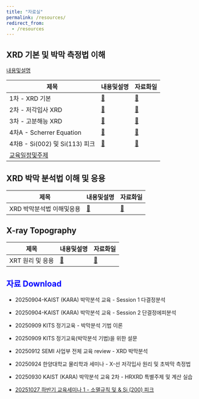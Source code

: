 ```yaml
---
title: "자료실"
permalink: /resources/
redirect_from:
  - /resources
---
```


## XRD 기본 및 박막 측정법 이해

[내용및설명](/resources/basic/info/)

| 제목          | 내용및설명   | 자료화일                                               |
| --------        | ------ | ------------------------------------------------------------ |
| 1차 - XRD 기본      | [:page_facing_up:](/resources/basic/1_XRD_basic_info/)   | [:paperclip:](/resources/basic/1_XRD_basic/)                          |
| 2차 - 저각입사 XRD    | [:page_facing_up:](/resources/basic/2_XRD_low_angle_info/)   | [:paperclip:](/resources/basic/2_XRD_low_angle/)                          |
| 3차 - 고분해능 XRD     | [:page_facing_up:](/resources/basic/3_high_res_XRD_info/)   | [:paperclip:](/resources/basic/3_high_res_XRD/)                          |
| 4차A - Scherrer Equation     | [:page_facing_up:](/resources/basic/4_A-Scherrer_info/)   | [:paperclip:](/resources/basic/4_A-Scherrer/)                          |
| 4차B - Si(002) 및 Si(113) 피크     | [:page_facing_up:](/resources/basic/4_B-Si_002___113__peak_info/)   | [:paperclip:](/resources/basic/4_B-Si_002___113__peak/)                          |
| [교육일정및주제](/resources/basic/schedule_and_topics/)     |    |  |

## XRD 박막 분석법 이해 및 응용

| 제목          | 내용및설명   | 자료화일                                               |
| --------        | ------ | ------------------------------------------------------------ |
| XRD 박막분석법 이해및응용    | [:page_facing_up:](/resources/thin_film/XRD_thin_film_assay_info/)   | [:paperclip:](/resources/thin_film/XRD_thin_film_assay/)                          |

## X-ray Topography

| 제목          | 내용및설명   | 자료화일                                               |
| --------        | ------ | ------------------------------------------------------------ |
| XRT 원리 및 응용       | [:page_facing_up:](/resources/xrt/XRT_principle_info/)   | [:paperclip:](/resources/xrt/XRT_principle/)                      |

## <span style="color: blue;">자료 Download</span>

* 20250904-KAIST (KARA) 박막분석 교육 - Session 1 다결정분석
<!-- (https://drive.google.com/uc?export=download&id=1O-OMr_sh0UyB9OI9sOi0QGx0UP0BsR4L) -->
* 20250904-KAIST (KARA) 박막분석 교육 - Session 2 단결정에피분석
<!-- (https://drive.google.com/uc?export=download&id=1kcKvTg9S9eON9OaPv64qVz4-CM19JJlF) -->
* 20250909 KITS 정기교육 - 박막분석 기법 이론
<!-- (https://drive.google.com/uc?export=download&id=1G7tk31mV67OU0N78P7mvGfKJzbEmqadg) -->
* 20250909 KITS 정기교육(박막분석 기법)을 위한 설문
<!-- (https://drive.google.com/uc?export=download&id=1CFH-cZVVJQhPzW4hegNRKYynw5NCsE7t) -->
* 20250912 SEMI 사업부 전체 교육 review - XRD 박막분석
<!-- (https://drive.google.com/uc?export=download&id=13AkxknzseNNEJGElJeHpMQ7D4707ZO76) -->
* 20250924 한양대학교 물리학과 세미나 - X-선 저각입사 원리 및 초박막 측정법
<!-- (https://drive.google.com/uc?export=download&id=1qF4USu_wlQXB-STMz3yeeIYhTb_yOOFe) -->
* 20250930 KAIST (KARA) 박막분석 교육 2차 - HRXRD 특별주제 및 계산 실습
<!-- (https://drive.google.com/uc?export=download&id=1T_N7dHqS-RqY1V7sNoM2zh4g97Ev_cg2) -->
* [20251027 하반기 교육세미나 1 - 소멸규칙 및 & Si (200) 피크](https://drive.google.com/uc?export=download&id=14DjvIp_CHtkSrmnkkNghGcYaWBAfU0l2)


